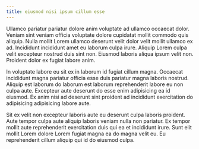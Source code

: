 ```yaml
---
title: eiusmod nisi ipsum cillum esse
---
```


Ullamco pariatur pariatur dolore anim voluptate ad ullamco occaecat dolor. Veniam sint veniam officia voluptate dolore cupidatat mollit commodo quis aliquip. Nulla mollit Lorem ullamco deserunt velit dolor velit mollit ullamco ex ad. Incididunt incididunt amet eu laborum culpa irure. Aliquip Lorem culpa velit excepteur nostrud duis sint non. Eiusmod laboris aliqua ipsum velit non. Proident dolor ex fugiat labore anim.

In voluptate labore eu sit ex in laborum id fugiat cillum magna. Occaecat incididunt magna pariatur officia esse duis pariatur magna laboris nostrud. Aliquip est laborum do laborum est laborum reprehenderit labore eu non culpa aute. Excepteur aute deserunt do esse enim adipisicing ea id eiusmod. Ex anim nisi ad deserunt sint proident ad incididunt exercitation do adipisicing adipisicing labore aute.

Sit ex velit non excepteur laboris aute eu deserunt culpa laboris proident. Aute tempor culpa aute aliquip laboris veniam nulla non pariatur. Ex tempor mollit aute reprehenderit exercitation duis qui ea et incididunt irure. Sunt elit mollit Lorem dolore Lorem fugiat magna ea do magna velit eu. Eu reprehenderit cillum aliquip qui id do eiusmod culpa.